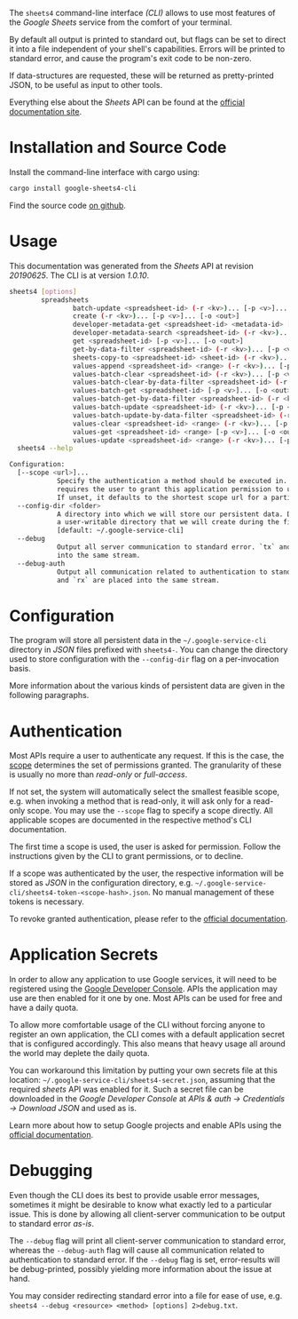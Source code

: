 <!---
DO NOT EDIT !
This file was generated automatically from 'src/mako/cli/README.md.mako'
DO NOT EDIT !
-->
The `sheets4` command-line interface *(CLI)* allows to use most features of the *Google Sheets* service from the comfort of your terminal.

By default all output is printed to standard out, but flags can be set to direct it into a file independent of your shell's
capabilities. Errors will be printed to standard error, and cause the program's exit code to be non-zero.

If data-structures are requested, these will be returned as pretty-printed JSON, to be useful as input to other tools.

Everything else about the *Sheets* API can be found at the
[official documentation site](https://developers.google.com/sheets/).

# Installation and Source Code

Install the command-line interface with cargo using:

```bash
cargo install google-sheets4-cli
```

Find the source code [on github](https://github.com/Byron/google-apis-rs/tree/master/gen/sheets4-cli).

# Usage

This documentation was generated from the *Sheets* API at revision *20190625*. The CLI is at version *1.0.10*.

```bash
sheets4 [options]
        spreadsheets
                batch-update <spreadsheet-id> (-r <kv>)... [-p <v>]... [-o <out>]
                create (-r <kv>)... [-p <v>]... [-o <out>]
                developer-metadata-get <spreadsheet-id> <metadata-id> [-p <v>]... [-o <out>]
                developer-metadata-search <spreadsheet-id> (-r <kv>)... [-p <v>]... [-o <out>]
                get <spreadsheet-id> [-p <v>]... [-o <out>]
                get-by-data-filter <spreadsheet-id> (-r <kv>)... [-p <v>]... [-o <out>]
                sheets-copy-to <spreadsheet-id> <sheet-id> (-r <kv>)... [-p <v>]... [-o <out>]
                values-append <spreadsheet-id> <range> (-r <kv>)... [-p <v>]... [-o <out>]
                values-batch-clear <spreadsheet-id> (-r <kv>)... [-p <v>]... [-o <out>]
                values-batch-clear-by-data-filter <spreadsheet-id> (-r <kv>)... [-p <v>]... [-o <out>]
                values-batch-get <spreadsheet-id> [-p <v>]... [-o <out>]
                values-batch-get-by-data-filter <spreadsheet-id> (-r <kv>)... [-p <v>]... [-o <out>]
                values-batch-update <spreadsheet-id> (-r <kv>)... [-p <v>]... [-o <out>]
                values-batch-update-by-data-filter <spreadsheet-id> (-r <kv>)... [-p <v>]... [-o <out>]
                values-clear <spreadsheet-id> <range> (-r <kv>)... [-p <v>]... [-o <out>]
                values-get <spreadsheet-id> <range> [-p <v>]... [-o <out>]
                values-update <spreadsheet-id> <range> (-r <kv>)... [-p <v>]... [-o <out>]
  sheets4 --help

Configuration:
  [--scope <url>]...
            Specify the authentication a method should be executed in. Each scope
            requires the user to grant this application permission to use it.
            If unset, it defaults to the shortest scope url for a particular method.
  --config-dir <folder>
            A directory into which we will store our persistent data. Defaults to
            a user-writable directory that we will create during the first invocation.
            [default: ~/.google-service-cli]
  --debug
            Output all server communication to standard error. `tx` and `rx` are placed
            into the same stream.
  --debug-auth
            Output all communication related to authentication to standard error. `tx`
            and `rx` are placed into the same stream.

```

# Configuration

The program will store all persistent data in the `~/.google-service-cli` directory in *JSON* files prefixed with `sheets4-`.  You can change the directory used to store configuration with the `--config-dir` flag on a per-invocation basis.

More information about the various kinds of persistent data are given in the following paragraphs.

# Authentication

Most APIs require a user to authenticate any request. If this is the case, the [scope][scopes] determines the 
set of permissions granted. The granularity of these is usually no more than *read-only* or *full-access*.

If not set, the system will automatically select the smallest feasible scope, e.g. when invoking a
method that is read-only, it will ask only for a read-only scope. 
You may use the `--scope` flag to specify a scope directly. 
All applicable scopes are documented in the respective method's CLI documentation.

The first time a scope is used, the user is asked for permission. Follow the instructions given 
by the CLI to grant permissions, or to decline.

If a scope was authenticated by the user, the respective information will be stored as *JSON* in the configuration
directory, e.g. `~/.google-service-cli/sheets4-token-<scope-hash>.json`. No manual management of these tokens
is necessary.

To revoke granted authentication, please refer to the [official documentation][revoke-access].

# Application Secrets

In order to allow any application to use Google services, it will need to be registered using the 
[Google Developer Console][google-dev-console]. APIs the application may use are then enabled for it
one by one. Most APIs can be used for free and have a daily quota.

To allow more comfortable usage of the CLI without forcing anyone to register an own application, the CLI
comes with a default application secret that is configured accordingly. This also means that heavy usage
all around the world may deplete the daily quota.

You can workaround this limitation by putting your own secrets file at this location: 
`~/.google-service-cli/sheets4-secret.json`, assuming that the required *sheets* API 
was enabled for it. Such a secret file can be downloaded in the *Google Developer Console* at 
*APIs & auth -> Credentials -> Download JSON* and used as is.

Learn more about how to setup Google projects and enable APIs using the [official documentation][google-project-new].


# Debugging

Even though the CLI does its best to provide usable error messages, sometimes it might be desirable to know
what exactly led to a particular issue. This is done by allowing all client-server communication to be 
output to standard error *as-is*.

The `--debug` flag will print all client-server communication to standard error, whereas the `--debug-auth` flag
will cause all communication related to authentication to standard error.
If the `--debug` flag is set, error-results will be debug-printed, possibly yielding more information about the 
issue at hand.

You may consider redirecting standard error into a file for ease of use, e.g. `sheets4 --debug <resource> <method> [options] 2>debug.txt`.


[scopes]: https://developers.google.com/+/api/oauth#scopes
[revoke-access]: http://webapps.stackexchange.com/a/30849
[google-dev-console]: https://console.developers.google.com/
[google-project-new]: https://developers.google.com/console/help/new/